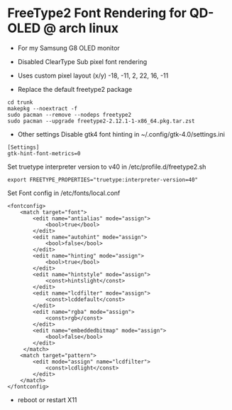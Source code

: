 # FreeType2 Font Rendering for QD-OLED @ arch linux

- For my Samsung G8 OLED monitor
- Disabled ClearType Sub pixel font rendering
- Uses custom pixel layout (x/y) -18, -11, 2, 22, 16, -11

- Replace the default freetype2 package
```
cd trunk
makepkg --noextract -f
sudo pacman --remove --nodeps freetype2
sudo pacman --upgrade freetype2-2.12.1-1-x86_64.pkg.tar.zst
```

- Other settings
Disable gtk4 font hinting in ~/.config/gtk-4.0/settings.ini
```
[Settings]
gtk-hint-font-metrics=0
```

Set truetype interpreter version to v40 in /etc/profile.d/freetype2.sh
```
export FREETYPE_PROPERTIES="truetype:interpreter-version=40"
```

Set Font config in /etc/fonts/local.conf
```
<fontconfig>
    <match target="font">
        <edit name="antialias" mode="assign">
            <bool>true</bool>
        </edit>
        <edit name="autohint" mode="assign">
            <bool>false</bool>
        </edit>
        <edit name="hinting" mode="assign">
            <bool>true</bool>
        </edit>
        <edit name="hintstyle" mode="assign">
            <const>hintslight</const>
        </edit>
        <edit name="lcdfilter" mode="assign">
            <const>lcddefault</const>
        </edit>
        <edit name="rgba" mode="assign">
            <const>rgb</const>
        </edit>
        <edit name="embeddedbitmap" mode="assign">
            <bool>false</bool>
        </edit>
     </match>
    <match target="pattern">
    	<edit mode="assign" name="lcdfilter">
      	    <const>lcdlight</const>
    	</edit>
    </match>
</fontconfig>
```
- reboot or restart X11
